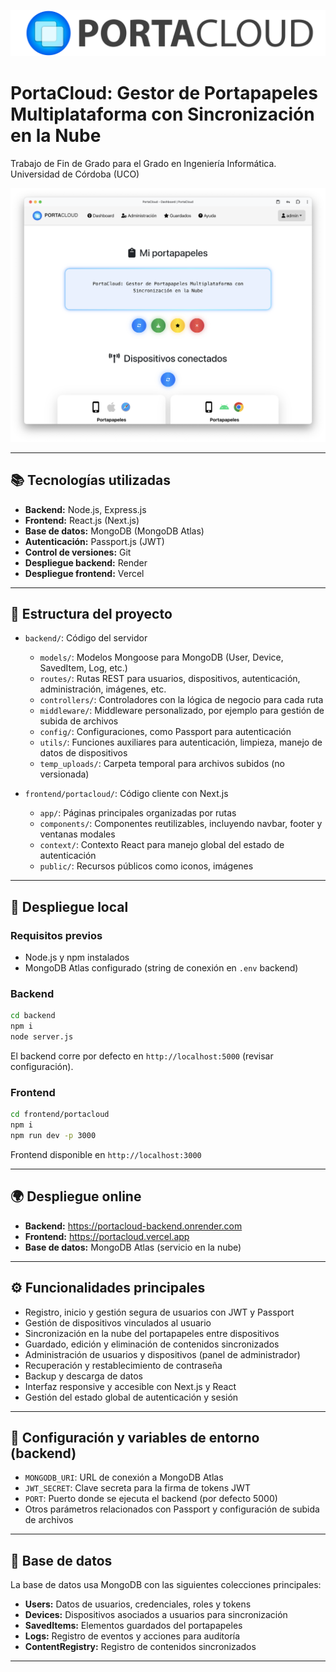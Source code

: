 
![Logo de PortaCloud](frontend/portacloud/public/logo_horizontal.png)
# PortaCloud: Gestor de Portapapeles Multiplataforma con Sincronización en la Nube  
Trabajo de Fin de Grado para el Grado en Ingeniería Informática. Universidad de Córdoba (UCO)

![Captura del Dashbboard de PortaCloud](frontend/portacloud/public/captura.png)

---

## 📚 Tecnologías utilizadas

- **Backend:** Node.js, Express.js  
- **Frontend:** React.js (Next.js)  
- **Base de datos:** MongoDB (MongoDB Atlas)  
- **Autenticación:** Passport.js (JWT)  
- **Control de versiones:** Git  
- **Despliegue backend:** Render  
- **Despliegue frontend:** Vercel  

---

## 🌳 Estructura del proyecto

- `backend/`: Código del servidor  
  - `models/`: Modelos Mongoose para MongoDB (User, Device, SavedItem, Log, etc.)  
  - `routes/`: Rutas REST para usuarios, dispositivos, autenticación, administración, imágenes, etc.  
  - `controllers/`: Controladores con la lógica de negocio para cada ruta  
  - `middleware/`: Middleware personalizado, por ejemplo para gestión de subida de archivos  
  - `config/`: Configuraciones, como Passport para autenticación  
  - `utils/`: Funciones auxiliares para autenticación, limpieza, manejo de datos de dispositivos  
  - `temp_uploads/`: Carpeta temporal para archivos subidos (no versionada)  

- `frontend/portacloud/`: Código cliente con Next.js  
  - `app/`: Páginas principales organizadas por rutas 
  - `components/`: Componentes reutilizables, incluyendo navbar, footer y ventanas modales
  - `context/`: Contexto React para manejo global del estado de autenticación  
  - `public/`: Recursos públicos como iconos, imágenes  

---

## 🚀 Despliegue local

### Requisitos previos

- Node.js y npm instalados  
- MongoDB Atlas configurado (string de conexión en `.env` backend)  

### Backend

```bash
cd backend
npm i
node server.js
```

El backend corre por defecto en `http://localhost:5000` (revisar configuración).  

### Frontend

```bash
cd frontend/portacloud
npm i
npm run dev -p 3000
```

Frontend disponible en `http://localhost:3000`  

---

## 🌍 Despliegue online

- **Backend:** https://portacloud-backend.onrender.com  
- **Frontend:** https://portacloud.vercel.app  
- **Base de datos:** MongoDB Atlas (servicio en la nube)  

---

## ⚙️ Funcionalidades principales

- Registro, inicio y gestión segura de usuarios con JWT y Passport  
- Gestión de dispositivos vinculados al usuario  
- Sincronización en la nube del portapapeles entre dispositivos  
- Guardado, edición y eliminación de contenidos sincronizados  
- Administración de usuarios y dispositivos (panel de administrador)  
- Recuperación y restablecimiento de contraseña 
- Backup y descarga de datos  
- Interfaz responsive y accesible con Next.js y React  
- Gestión del estado global de autenticación y sesión  

---

## 🔧 Configuración y variables de entorno (backend)

- `MONGODB_URI`: URL de conexión a MongoDB Atlas  
- `JWT_SECRET`: Clave secreta para la firma de tokens JWT  
- `PORT`: Puerto donde se ejecuta el backend (por defecto 5000)  
- Otros parámetros relacionados con Passport y configuración de subida de archivos  

---

## 📂 Base de datos

La base de datos usa MongoDB con las siguientes colecciones principales:

- **Users:** Datos de usuarios, credenciales, roles y tokens  
- **Devices:** Dispositivos asociados a usuarios para sincronización  
- **SavedItems:** Elementos guardados del portapapeles  
- **Logs:** Registro de eventos y acciones para auditoría  
- **ContentRegistry:** Registro de contenidos sincronizados  

---

